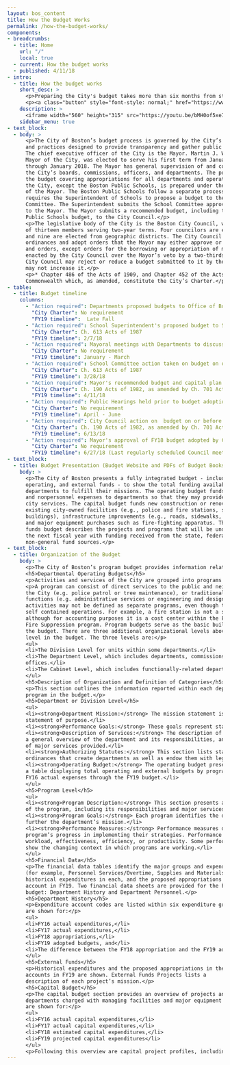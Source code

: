 ```yaml
---
layout: bos_content
title: How the Budget Works
permalink: /how-the-budget-works/
components:
- breadcrumbs:
  - title: Home
    url: "/"
    local: true
  - current: How the budget works
  - published: 4/11/18
- intro:
  - title: How the budget works
    short_desc: >
      <p>Preparing the City's budget takes more than six months from start to finish. Learn more about the process in two minutes.</p>
      <p><a class="button" style="font-style: normal;" href="https://www.boston.gov/public-notices?title=FY19+Budget&field_contact_target_id%5B%5D=441">Attend a budget hearing</a></p>
    description: >
      <iframe width="560" height="315" src="https://youtu.be/bMH0of5xe7s" frameborder="0" allowfullscreen></iframe>
    sidebar_menu: true
- text_block:
  - body: >
      <p>The City of Boston’s budget process is governed by the City’s Charter* 
      and practices designed to provide transparency and gather public feedback. 
      The chief executive officer of the City is the Mayor. Martin J. Walsh, the 
      Mayor of the City, was elected to serve his first term from January 2014 
      through January 2018. The Mayor has general supervision of and control over 
      the City’s boards, commissions, officers, and departments. The portion of 
      the budget covering appropriations for all departments and operations of 
      the City, except the Boston Public Schools, is prepared under the direction 
      of the Mayor. The Boston Public Schools follow a separate process which 
      requires the Superintendent of Schools to propose a budget to the School 
      Committee. The Superintendent submits the School Committee approved budget 
      to the Mayor. The Mayor submits a recommended budget, including the Boston 
      Public Schools budget, to the City Council.</p>
      <p>The legislative body of the City is the Boston City Council, which consists 
      of thirteen members serving two-year terms. Four councilors are elected at-large 
      and nine are elected from geographic districts. The City Council may enact 
      ordinances and adopt orders that the Mayor may either approve or veto. Ordinances 
      and orders, except orders for the borrowing or appropriation of money, may be 
      enacted by the City Council over the Mayor’s veto by a two-thirds vote. The 
      City Council may reject or reduce a budget submitted to it by the Mayor, but 
      may not increase it.</p>
      <p>* Chapter 486 of the Acts of 1909, and Chapter 452 of the Acts of 1948 of the 
      Commonwealth which, as amended, constitute the City’s Charter.</p>
- table: 
  - title: Budget timeline
    columns: 
      - "Action required": Departments proposed budgets to Office of Budget Management.
        "City Charter": No requirement
        "FY19 timeline":  Late Fall
      - "Action required": School Superintendent's proposed budget to School Committee on or before 1st Wednesday in February.
        "City Charter": Ch. 613 Acts of 1987 
        "FY19 timeline": 2/7/18
      - "Action required": Mayoral meetings with Departments to discuss funding, policy, and performance.
        "City Charter": No requirement
        "FY19 timeline": January - March
      - "Action required": School Committee action taken on budget on or before 4th Wednesday in March.
        "City Charter": Ch. 613 Acts of 1987
        "FY19 timeline": 3/28/18
      - "Action required": Mayor's recommended budget and capital plan submitted to City Council on or before 2nd Wednesday in April.
        "City Charter": Ch. 190 Acts of 1982, as amended by Ch. 701 Acts of 1986, and by practice
        "FY19 timeline": 4/11/18
      - "Action required": Public Hearings held prior to budget adoption.
        "City Charter": No requirement
        "FY19 timeline": April - June
      - "Action required": City Council action on  budget on or before 2nd Wednesday in June.
        "City Charter": Ch. 190 Acts of 1982, as amended by Ch. 701 Acts of 1986 
        "FY19 timeline": 6/13/18
      - "Action required": Mayor's approval of FY18 budget adopted by City Council on or before July 1, 2017.
        "City Charter": No requirement
        "FY19 timeline": 6/27/18 (Last regularly scheduled Council meeting before FY18)
- text_block:
  - title: Budget Presentation (Budget Website and PDFs of Budget Books)
    body: >
      <p>The City of Boston presents a fully integrated budget - including capital, 
      operating, and external funds - to show the total funding available to 
      departments to fulfill their missions. The operating budget funds personnel 
      and nonpersonnel expenses to departments so that they may provide important 
      city services. The capital budget funds new construction or renovations to 
      existing city-owned facilities (e.g., police and fire stations, school 
      buildings), infrastructure improvements (e.g., roads, sidewalks, lights), 
      and major equipment purchases such as fire-fighting apparatus. The external 
      funds budget describes the projects and programs that will be undertaken in 
      the next fiscal year with funding received from the state, federal, or other 
      non-general fund sources.</p>
- text_block: 
  - title: Organization of the Budget
    body: >
      <p>The City of Boston’s program budget provides information related to City services and their associated costs. The operating and capital budgets present the recommended resource allocations in terms of personnel, facilities, goods, and services. The budget document also describes the services provided by each City department and the performance targets that have been set for FY19.</p>
      <h5>Departmental Operating Budgets</h5>
      <p>Activities and services of the City are grouped into programs for budgeting and management purposes. The operating budget for each department is presented by program. A “program” is defined as an organized group of activities directed toward attaining one or more related objectives, and the resources to execute them.</p>
      <p>A program can consist of direct services to the public and neighborhoods of 
      the City (e.g. police patrol or tree maintenance), or traditional city staff 
      functions (e.g. administrative services or engineering and design). Some City 
      activities may not be defined as separate programs, even though they may be 
      self contained operations. For example, a fire station is not a separate program, 
      although for accounting purposes it is a cost center within the Fire Department’s 
      Fire Suppression program. Program budgets serve as the basic building blocks of 
      the budget. There are three additional organizational levels above the program 
      level in the budget. The three levels are:</p>
      <ul>
      <li>The Division Level for units within some departments.</li>
      <li>The Department Level, which includes departments, commissions, and other 
      offices.</li>
      <li>The Cabinet Level, which includes functionally-related departments.</li>
      </ul>
      <h5>Description of Organization and Definition of Categories</h5>
      <p>This section outlines the information reported within each department and 
      program in the budget.</p>
      <h5>Department or Division Level</h5>
      <ul>
      <li><strong>Department Mission:</strong> The mission statement is a fundamental 
      statement of purpose.</li>
      <li><strong>Performance Goals:</strong> These goals represent stated aims for which the departmentor division is held accountable.</li>
      <li><strong>Description of Services:</strong> The description of services provides 
      a general overview of the department and its responsibilities, and lists examples 
      of major services provided.</li>
      <li><strong>Authorizing Statutes:</strong> This section lists statutes and 
      ordinances that create departments as well as endow them with legal powers.</li>
      <li><strong>Operating Budget:</strong> The operating budget presentation includes 
      a table displaying total operating and external budgets by program beginning with 
      FY16 actual expenses through the FY19 budget.</li>
      </ul>
      <h5>Program Level</h5>
      <ul>
      <li><strong>Program Description:</strong> This section presents a general overview 
      of the program, including its responsibilities and major services provided.</li>
      <li><strong>Program Goals:</strong> Each program identifies the department goals related to the efforts of the program to 
      further the department’s mission.</li>
      <li><strong>Performance Measures:</strong> Performance measures demonstrate a 
      program’s progress in implementing their strategies. Performance measures may gauge 
      workload, effectiveness, efficiency, or productivity. Some performance measures also 
      show the changing context in which programs are working.</li>
      </ul>
      <h5>Financial Data</h5>
      <p>The financial data tables identify the major groups and expenditure account codes 
      (for example, Personnel Services/Overtime, Supplies and Materials/Office Supplies), 
      historical expenditures in each, and the proposed appropriations in each group and 
      account in FY19. Two financial data sheets are provided for the FY18 operating 
      budget: Department History and Department Personnel.</p>
      <h5>Department History</h5>
      <p>Expenditure account codes are listed within six expenditure groups. Dollar amounts 
      are shown for:</p>
      <ul>
      <li>FY16 actual expenditures,</li>
      <li>FY17 actual expenditures,</li>
      <li>FY18 appropriations,</li>
      <li>FY19 adopted budgets, and</li>
      <li>The difference between the FY18 appropriation and the FY19 adopted appropriation.</li>
      </ul>
      <h5>External Funds</h5>
      <p>Historical expenditures and the proposed appropriations in these 
      accounts in FY19 are shown. External Funds Projects lists a 
      description of each project’s mission.</p>
      <h5>Capital Budget</h5>
      <p>The capital budget section provides an overview of projects and major initiatives for 
      departments charged with managing facilities and major equipment assets. Dollar amounts 
      are shown for:</p>
      <ul>
      <li>FY16 actual capital expenditures,</li>
      <li>FY17 actual capital expenditures,</li>
      <li>FY18 estimated capital expenditures,</li>
      <li>FY19 projected capital expenditures</li>
      </ul>
      <p>Following this overview are capital project profiles, including descriptions of each project mission, the department managing the project, the status and location of each project, and if there are operating budget impacts. A table summarizes the total capital funds authorized for projected expenditures in FY19 and for future years, as well as whether the source is City authorization or other funding such as federal and state infrastructure grants or trust funds. A listing of actual and planned capital expenditures in comparison to authorized dollars is also provided.</p>
---
```

